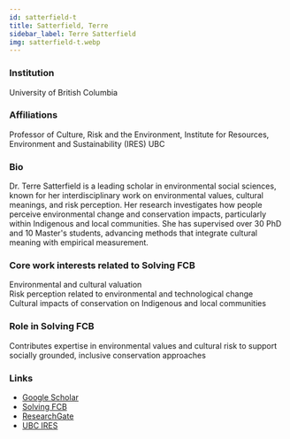```yaml
---
id: satterfield-t
title: Satterfield, Terre
sidebar_label: Terre Satterfield
img: satterfield-t.webp
---
```


### Institution

University of British Columbia

### Affiliations

Professor of Culture, Risk and the Environment, Institute for Resources, Environment and Sustainability (IRES) UBC

### Bio

Dr. Terre Satterfield is a leading scholar in environmental social sciences, known for her interdisciplinary work on environmental values, cultural meanings, and risk perception. Her research investigates how people perceive environmental change and conservation impacts, particularly within Indigenous and local communities. She has supervised over 30 PhD and 10 Master's students, advancing methods that integrate cultural meaning with empirical measurement.

### Core work interests related to Solving FCB

Environmental and cultural valuation  
Risk perception related to environmental and technological change  
Cultural impacts of conservation on Indigenous and local communities

### Role in Solving FCB

Contributes expertise in environmental values and cultural risk to support socially grounded, inclusive conservation approaches
### Links
- [Google Scholar](https://scholar.google.com/citations?user=1nrd2msAAAAJ)
- [Solving FCB](https://solvingfcb.org/people/satterfield-t/)
- [ResearchGate](https://www.researchgate.net/profile/Terre-Satterfield)
- [UBC IRES](https://ires.ubc.ca/person/terre-satterfield/)